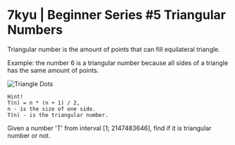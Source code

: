 # 7kyu | Beginner Series #5 Triangular Numbers


Triangular number is the amount of points that can fill equilateral triangle.

Example: the number 6 is a triangular number because all sides of a triangle has the same amount of points.

![Triangle Dots](http://puu.sh/nmoHB/4204fecf5d.png)

```
Hint!
T(n) = n * (n + 1) / 2,
n - is the size of one side.
T(n) - is the triangular number.
```

Given a number 'T' from interval [1; 2147483646], find if it is triangular number or not.
